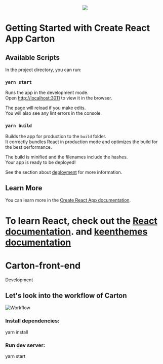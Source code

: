 <p align="center">
  <img src="https://github.com/maktotechnology/Carton-front-end/assets/134295161/f0e1e77f-6771-43c9-a527-96e9b895fd9b" />
</p>






# Getting Started with Create React App Carton


## Available Scripts

In the project directory, you can run:

### `yarn start`

Runs the app in the development mode.\
Open [http://localhost:3011](http://localhost:3011) to view it in the browser.

The page will reload if you make edits.\
You will also see any lint errors in the console.



### `yarn build`

Builds the app for production to the `build` folder.\
It correctly bundles React in production mode and optimizes the build for the best performance.

The build is minified and the filenames include the hashes.\
Your app is ready to be deployed!

See the section about [deployment](https://facebook.github.io/create-react-app/docs/deployment) for more information.



## Learn More

You can learn more in the [Create React App documentation](https://facebook.github.io/create-react-app/docs/getting-started).

To learn React, check out the [React documentation](https://reactjs.org/). and [keenthemes documentation](https://preview.keenthemes.com/metronic8/react/docs/docs/quick-start)  
=======
# Carton-front-end
Development

## Let's look into the workflow of Carton

![Workflow](https://github.com/maktotechnology/Carton-front-end/assets/134295161/21eb362d-fbcd-4f43-93c4-aa7a05acf613)


### Install dependencies:
yarn install

### Run dev server:
yarn start

